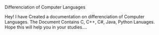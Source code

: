 Differenciation of Computer Languages

Hey!
I have Created a documentation on differenciation of Computer Languages. The Document Contains C, C++, C#, Java, Python Lanuages.
Hope this will help you in your studies....
